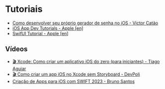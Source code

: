 # Tutoriais

- [Como desenvolver seu próprio gerador de senha no iOS - Victor Catão](https://medium.com/victorcatao/como-desenvolver-seu-pr%C3%B3prio-gerador-de-senha-no-ios-d538f27236dd)
- [iOS App Dev Tutorials - Apple [en]](https://developer.apple.com/tutorials/app-dev-training)
- [SwifUI Tutorial - Apple [en]](https://developer.apple.com/tutorials/swiftui)

## Vídeos

- [🎬 Xcode: Como criar um aplicativo iOS do zero (para iniciantes) - Tiago Aguiar](https://www.youtube.com/watch?v=t8JI3Ur51zY)
- [🎬 Como criar um app iOS no Xcode sem Storyboard - DevPoli](https://www.youtube.com/watch?v=bXF6KMJFwSE)
- [Criação de Apps para iOS com SWIFT 2023 - Bruno Santos](https://www.youtube.com/playlist?list=PL50rZONmv8ZSJ2M6PpPMcOawgE32ke_9_)
